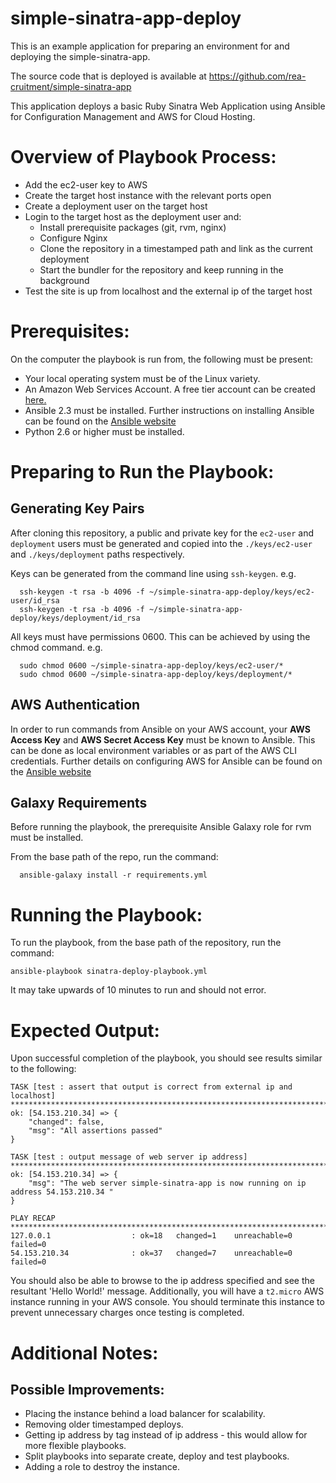 # simple-sinatra-app-deploy

This is an example application for preparing an environment for and deploying the simple-sinatra-app.

The source code that is deployed is available at https://github.com/rea-cruitment/simple-sinatra-app

This application deploys a basic Ruby Sinatra Web Application using Ansible for Configuration Management and AWS for Cloud Hosting.

# Overview of Playbook Process:

 - Add the ec2-user key to AWS
 - Create the target host instance with the relevant ports open
 - Create a deployment user on the target host
 - Login to the target host as the deployment user and:
   - Install prerequisite packages (git, rvm, nginx)
   - Configure Nginx
   - Clone the repository in a timestamped path and link as the current deployment
   - Start the bundler for the repository and keep running in the background
 - Test the site is up from localhost and the external ip of the target host


# Prerequisites:

On the computer the playbook is run from, the following must be present:

  - Your local operating system must be of the Linux variety.
  - An Amazon Web Services Account. A free tier account can be created [here.](https://aws.amazon.com/free/)
  - Ansible 2.3 must be installed. Further instructions on installing Ansible can be found on the [Ansible website](http://docs.ansible.com/ansible/latest/intro_installation.html)
  - Python 2.6 or higher must be installed.

# Preparing to Run the Playbook:

## Generating Key Pairs

After cloning this repository, a public and private key for the `ec2-user` and `deployment` users must be generated and copied into the `./keys/ec2-user`
and `./keys/deployment` paths respectively.

Keys can be generated from the command line using `ssh-keygen`. e.g.

```
  ssh-keygen -t rsa -b 4096 -f ~/simple-sinatra-app-deploy/keys/ec2-user/id_rsa
  ssh-keygen -t rsa -b 4096 -f ~/simple-sinatra-app-deploy/keys/deployment/id_rsa
```

All keys must have permissions 0600. This can be achieved by using the chmod command. e.g.

```
  sudo chmod 0600 ~/simple-sinatra-app-deploy/keys/ec2-user/*
  sudo chmod 0600 ~/simple-sinatra-app-deploy/keys/deployment/*
```

## AWS Authentication

In order to run commands from Ansible on your AWS account, your **AWS Access Key** and **AWS Secret Access Key** must be known to Ansible.
This can be done as local environment variables or as part of the AWS CLI credentials.
Further details on configuring AWS for Ansible can be found on the [Ansible website](http://docs.ansible.com/ansible/latest/guide_aws.html)

## Galaxy Requirements

Before running the playbook, the prerequisite Ansible Galaxy role for rvm must be installed.

From the base path of the repo, run the command:
```
  ansible-galaxy install -r requirements.yml
```

# Running the Playbook:

To run the playbook, from the base path of the repository, run the command:

```
ansible-playbook sinatra-deploy-playbook.yml
```

It may take upwards of 10 minutes to run and should not error.

# Expected Output:

Upon successful completion of the playbook, you should see results similar to the following:

```
TASK [test : assert that output is correct from external ip and localhost] *******************************************************************************************************************************************************************
ok: [54.153.210.34] => {
    "changed": false,
    "msg": "All assertions passed"
}

TASK [test : output message of web server ip address] ****************************************************************************************************************************************************************************************
ok: [54.153.210.34] => {
    "msg": "The web server simple-sinatra-app is now running on ip address 54.153.210.34 "
}

PLAY RECAP ***********************************************************************************************************************************************************************************************************************************
127.0.0.1                  : ok=18   changed=1    unreachable=0    failed=0
54.153.210.34              : ok=37   changed=7    unreachable=0    failed=0
```

You should also be able to browse to the ip address specified and see the resultant 'Hello World!' message.
Additionally, you will have a `t2.micro` AWS instance running in your AWS console.
You should terminate this instance to prevent unnecessary charges once testing is completed.

# Additional Notes:

## Possible Improvements:

 - Placing the instance behind a load balancer for scalability.
 - Removing older timestamped deploys.
 - Getting ip address by tag instead of ip address - this would allow for more flexible playbooks.
 - Split playbooks into separate create, deploy and test playbooks.
 - Adding a role to destroy the instance.

